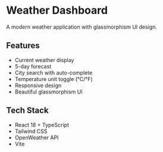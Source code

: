 # Weather Dashboard

A modern weather application with glassmorphism UI design.

## Features
- Current weather display
- 5-day forecast
- City search with auto-complete
- Temperature unit toggle (°C/°F)
- Responsive design
- Beautiful glassmorphism UI

## Tech Stack
- React 18 + TypeScript
- Tailwind CSS
- OpenWeather API
- Vite

